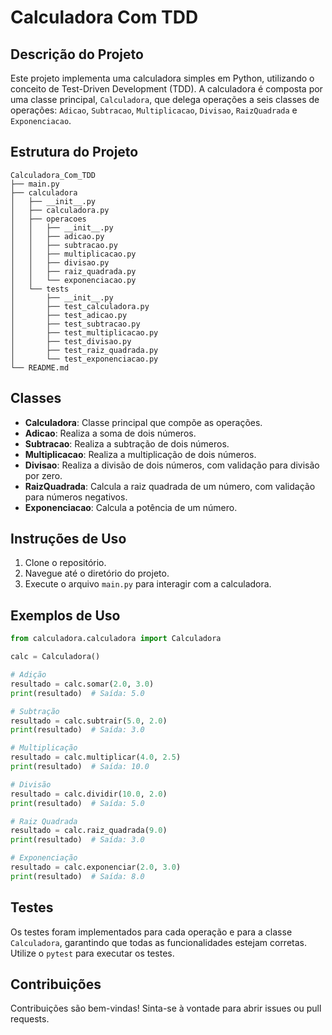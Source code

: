# Calculadora Com TDD

## Descrição do Projeto
Este projeto implementa uma calculadora simples em Python, utilizando o conceito de Test-Driven Development (TDD). A calculadora é composta por uma classe principal, `Calculadora`, que delega operações a seis classes de operações: `Adicao`, `Subtracao`, `Multiplicacao`, `Divisao`, `RaizQuadrada` e `Exponenciacao`.

## Estrutura do Projeto
```
Calculadora_Com_TDD
├── main.py
├── calculadora
│   ├── __init__.py
│   ├── calculadora.py
│   ├── operacoes
│   │   ├── __init__.py
│   │   ├── adicao.py
│   │   ├── subtracao.py
│   │   ├── multiplicacao.py
│   │   ├── divisao.py
│   │   ├── raiz_quadrada.py
│   │   └── exponenciacao.py
│   └── tests
│       ├── __init__.py
│       ├── test_calculadora.py
│       ├── test_adicao.py
│       ├── test_subtracao.py
│       ├── test_multiplicacao.py
│       ├── test_divisao.py
│       ├── test_raiz_quadrada.py
│       └── test_exponenciacao.py
└── README.md
```

## Classes
- **Calculadora**: Classe principal que compõe as operações.
- **Adicao**: Realiza a soma de dois números.
- **Subtracao**: Realiza a subtração de dois números.
- **Multiplicacao**: Realiza a multiplicação de dois números.
- **Divisao**: Realiza a divisão de dois números, com validação para divisão por zero.
- **RaizQuadrada**: Calcula a raiz quadrada de um número, com validação para números negativos.
- **Exponenciacao**: Calcula a potência de um número.

## Instruções de Uso
1. Clone o repositório.
2. Navegue até o diretório do projeto.
3. Execute o arquivo `main.py` para interagir com a calculadora.

## Exemplos de Uso
```python
from calculadora.calculadora import Calculadora

calc = Calculadora()

# Adição
resultado = calc.somar(2.0, 3.0)
print(resultado)  # Saída: 5.0

# Subtração
resultado = calc.subtrair(5.0, 2.0)
print(resultado)  # Saída: 3.0

# Multiplicação
resultado = calc.multiplicar(4.0, 2.5)
print(resultado)  # Saída: 10.0

# Divisão
resultado = calc.dividir(10.0, 2.0)
print(resultado)  # Saída: 5.0

# Raiz Quadrada
resultado = calc.raiz_quadrada(9.0)
print(resultado)  # Saída: 3.0

# Exponenciação
resultado = calc.exponenciar(2.0, 3.0)
print(resultado)  # Saída: 8.0
```

## Testes
Os testes foram implementados para cada operação e para a classe `Calculadora`, garantindo que todas as funcionalidades estejam corretas. Utilize o `pytest` para executar os testes.

## Contribuições
Contribuições são bem-vindas! Sinta-se à vontade para abrir issues ou pull requests.
